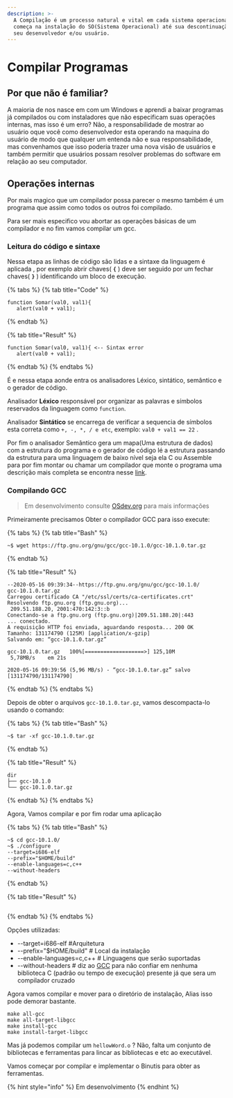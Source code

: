 ```yaml
---
description: >-
  A Compilação é um processo natural e vital em cada sistema operacional que
  começa na instalação do SO(Sistema Operacional) até sua descontinuação pelo
  seu desenvolvedor e/ou usuário.
---
```


# Compilar Programas

## Por que não é familiar?

A maioria de nos nasce em com um Windows e aprendi a baixar programas já compilados ou com instaladores que não especificam suas operações internas, mas isso é um erro? Não, a responsabilidade de mostrar ao usuário oque você como desenvolvedor esta operando na maquina do usuário de modo que qualquer um entenda não e sua responsabilidade, mas convenhamos que isso poderia trazer uma nova visão de usuários e também permitir que usuários possam resolver problemas do software em relação ao seu computador.

## Operações internas

Por mais magico que um compilador possa parecer o mesmo também é um programa que assim como todos os outros foi compilado.

Para ser mais especifico vou abortar as operações básicas de um compilador e no fim vamos compilar um gcc.

### Leitura do código e sintaxe

Nessa etapa as linhas de código são lidas e a sintaxe da linguagem é aplicada , por exemplo abrir chaves\( **`{`** \) deve ser seguido por um fechar chaves\( **`}`** \) identificando um bloco de execução.

{% tabs %}
{% tab title="Code" %}
```text
function Somar(val0, val1){
   alert(val0 + val1);
```
{% endtab %}

{% tab title="Result" %}
```text
function Somar(val0, val1){ <-- Sintax error
   alert(val0 + val1);
```
{% endtab %}
{% endtabs %}

É e nessa etapa aonde entra os analisadores Léxico, sintático, semântico e o gerador de código.

Analisador **Léxico** responsável por organizar as palavras e símbolos reservados da linguagem como `function`.

Analisador **Sintático** se encarrega de verificar a sequencia de símbolos esta correta como `+, -, *, / e etc`, exemplo: `val0 + val1 == 22` .

Por fim o analisador Semântico gera um mapa\(Uma estrutura de dados\) com a estrutura do programa e o gerador de código lé a estrutura passando da estrutura para uma linguagem de baixo nível seja ela C ou Assemble para por fim montar ou chamar um compilador que monte o programa uma descrição mais completa se encontra nesse [link](https://sites.icmc.usp.br/delamaro/slidescompiladores/compiladoresfinal.pdf).

### Compilando GCC

> Em desenvolvimento consulte [OSdev.org](https://osdev.org) para mais informações

Primeiramente precisamos Obter o compilador GCC para isso execute:

{% tabs %}
{% tab title="Bash" %}
```text
~$ wget https://ftp.gnu.org/gnu/gcc/gcc-10.1.0/gcc-10.1.0.tar.gz
```
{% endtab %}

{% tab title="Result" %}
```text
--2020-05-16 09:39:34--https://ftp.gnu.org/gnu/gcc/gcc-10.1.0/
gcc-10.1.0.tar.gz
Carregou certificado CA "/etc/ssl/certs/ca-certificates.crt"
Resolvendo ftp.gnu.org (ftp.gnu.org)...
 209.51.188.20, 2001:470:142:3::b
Conectando-se a ftp.gnu.org (ftp.gnu.org)|209.51.188.20|:443
... conectado.
A requisição HTTP foi enviada, aguardando resposta... 200 OK
Tamanho: 131174790 (125M) [application/x-gzip]
Salvando em: “gcc-10.1.0.tar.gz”

gcc-10.1.0.tar.gz   100%[===================>] 125,10M      
 5,78MB/s    em 21s

2020-05-16 09:39:56 (5,96 MB/s) - “gcc-10.1.0.tar.gz” salvo 
[131174790/131174790]
```
{% endtab %}
{% endtabs %}

Depois de obter o arquivos `gcc-10.1.0.tar.gz`, vamos descompacta-lo usando o comando:

{% tabs %}
{% tab title="Bash" %}
```text
~$ tar -xf gcc-10.1.0.tar.gz
```
{% endtab %}

{% tab title="Result" %}
```text
dir
├── gcc-10.1.0
└── gcc-10.1.0.tar.gz
```
{% endtab %}
{% endtabs %}

Agora, Vamos compilar e por fim rodar uma aplicação

{% tabs %}
{% tab title="Bash" %}
```text
~$ cd gcc-10.1.0/
~$ ./configure 
--target=i686-elf
--prefix="$HOME/build"
--enable-languages=c,c++
--without-headers
```
{% endtab %}

{% tab title="Result" %}
```text

```
{% endtab %}
{% endtabs %}

Opções utilizadas:

* --target=i686-elf                          \#Arquitetura 
* --prefix="$HOME/build"             \# Local da instalação
* --enable-languages=c,c++        \# Linguagens que serão suportadas 
* --without-headers                      \# diz ao [GCC](https://wiki.osdev.org/GCC) para não confiar em nenhuma biblioteca C \(padrão ou tempo de execução\) presente já que sera um compilador cruzado

Agora vamos compilar e mover para o diretório de instalação, Alias isso pode demorar bastante.

```text
make all-gcc
make all-target-libgcc
make install-gcc
make install-target-libgcc
```

Mas já podemos compilar um `hellowWord.o` ? Não, falta um conjunto de bibliotecas e ferramentas para lincar as bibliotecas e etc ao executável.

Vamos começar por compilar e implementar o Binutis para obter as ferramentas.

{% hint style="info" %}
Em desenvolvimento
{% endhint %}


